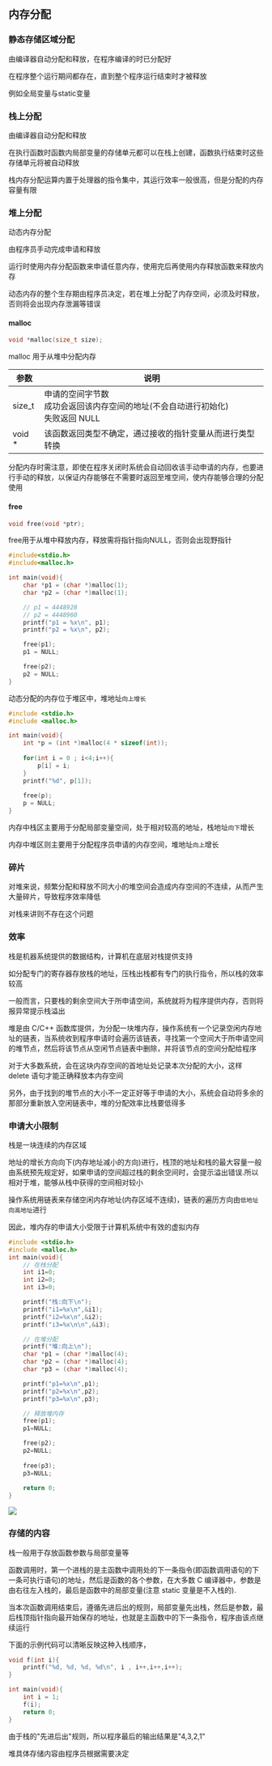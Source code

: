 <!--
 * @Description: 
 * @Version: 1.0
 * @Author: DaLao
 * @Email: dalao_li@163.com
 * @Date: 2021-02-11 21:50:35
 * @LastEditors: dalao
 * @LastEditTime: 2022-04-15 14:17:22
-->

## 内存分配


### 静态存储区域分配

由编译器自动分配和释放，在程序编译的时已分配好

在程序整个运行期间都存在，直到整个程序运行结束时才被释放

例如全局变量与static变量


### 栈上分配

由编译器自动分配和释放

在执行函数时函数内局部变量的存储单元都可以在栈上创建，函数执行结束时这些存储单元将被自动释放

栈内存分配运算内置于处理器的指令集中，其运行效率一般很高，但是分配的内存容量有限


### 堆上分配

动态内存分配

由程序员手动完成申请和释放

运行时使用内存分配函数来申请任意内存，使用完后再使用内存释放函数来释放内存

动态内存的整个生存期由程序员决定，若在堆上分配了内存空间，必须及时释放，否则将会出现内存泄漏等错误



#### malloc

```c
void *malloc(size_t size);
```

malloc 用于从堆中分配内存

| 参数   | 说明                                                                                |
| ------ | ----------------------------------------------------------------------------------- |
| size_t | 申请的空间字节数<br>成功会返回该内存空间的地址(不会自动进行初始化)<br>失败返回 NULL |
| void * | 该函数返回类型不确定，通过接收的指针变量从而进行类型转换                            |

分配内存时需注意，即使在程序关闭时系统会自动回收该手动申请的内存，也要进行手动的释放，以保证内存能够在不需要时返回至堆空间，使内存能够合理的分配使用


#### free

```c
void free(void *ptr);
```

free用于从堆中释放内存，释放需将指针指向NULL，否则会出现野指针

```c
#include<stdio.h>
#include<malloc.h>

int main(void){
    char *p1 = (char *)malloc(1);
    char *p2 = (char *)malloc(1);

    // p1 = 4448928
    // p2 = 4448960
    printf("p1 = %x\n", p1);
    printf("p2 = %x\n", p2);

    free(p1);
    p1 = NULL;

    free(p2);
    p2 = NULL;
}
```

动态分配的内存位于堆区中，堆地址`向上增长`

```c
#include <stdio.h>
#include <malloc.h>

int main(void){
    int *p = (int *)malloc(4 * sizeof(int));
    
    for(int i = 0 ; i<4;i++){
        p[i] = i;
    }
    printf("%d", p[1]);
    
    free(p);
    p = NULL;
}
```

内存中栈区主要用于分配局部变量空间，处于相对较高的地址，栈地址`向下`增长

内存中堆区则主要用于分配程序员申请的内存空间，堆地址`向上`增长


### 碎片

对堆来说，频繁分配和释放不同大小的堆空间会造成内存空间的不连续，从而产生大量碎片，导致程序效率降低

对栈来讲则不存在这个问题


### 效率

栈是机器系统提供的数据结构，计算机在底层对栈提供支持

如分配专门的寄存器存放栈的地址，压栈出栈都有专门的执行指令，所以栈的效率较高

一般而言，只要栈的剩余空间大于所申请空间，系统就将为程序提供内存，否则将报异常提示栈溢出

堆是由 C/C++ 函数库提供，为分配一块堆内存，操作系统有一个记录空闲内存地址的链表，当系统收到程序申请时会遍历该链表，寻找第一个空间大于所申请空间的堆节点，然后将该节点从空闲节点链表中删除，并将该节点的空间分配给程序

对于大多数系统，会在这块内存空间的首地址处记录本次分配的大小，这样 delete 语句才能正确释放本内存空间

另外，由于找到的堆节点的大小不一定正好等于申请的大小，系统会自动将多余的那部分重新放入空闲链表中，堆的分配效率比栈要低得多


### 申请大小限制

栈是一块连续的内存区域

地址的增长方向向下(内存地址减小的方向)进行，栈顶的地址和栈的最大容量一般由系统预先规定好，如果申请的空间超过栈的剩余空间时，会提示溢出错误.所以相对于堆，能够从栈中获得的空间相对较小

操作系统用链表来存储空闲内存地址(内存区域不连续)，链表的遍历方向由`低地址向高地址`进行

因此，堆内存的申请大小受限于计算机系统中有效的虚拟内存

```c
#include <stdio.h>
#include <malloc.h>
int main(void){
    // 在栈分配
    int i1=0;
    int i2=0;
    int i3=0;

    printf("栈:向下\n");
    printf("i1=%x\n",&i1);
    printf("i2=%x\n",&i2);
    printf("i3=%x\n\n",&i3);

    // 在堆分配
    printf("堆:向上\n");
    char *p1 = (char *)malloc(4);
    char *p2 = (char *)malloc(4);
    char *p3 = (char *)malloc(4);

    printf("p1=%x\n",p1);
    printf("p2=%x\n",p2);
    printf("p3=%x\n",p3);

    // 释放堆内存
    free(p1);
    p1=NULL;

    free(p2);
    p2=NULL;
    
    free(p3);
    p3=NULL;
    
    return 0;
}
```

![](https://cdn.hurra.ltd/img/20220113111724.png)


### 存储的内容

栈一般用于存放函数参数与局部变量等

函数调用时，第一个进栈的是主函数中调用处的下一条指令(即函数调用语句的下一条可执行语句)的地址，然后是函数的各个参数，在大多数 C 编译器中，参数是由右往左入栈的，最后是函数中的局部变量(注意 static 变量是不入栈的).

当本次函数调用结束后，遵循先进后出的规则，局部变量先出栈，然后是参数，最后栈顶指针指向最开始保存的地址，也就是主函数中的下一条指令，程序由该点继续运行

下面的示例代码可以清晰反映这种入栈顺序，

```c
void f(int i){
    printf("%d, %d, %d, %d\n", i , i++,i++,i++);
}

int main(void){
    int i = 1;
    f(i);
    return 0;
}
```

由于栈的"先进后出"规则，所以程序最后的输出结果是"4,3,2,1"

堆具体存储内容由程序员根据需要决定



